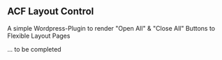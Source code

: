 ## ACF Layout Control
A simple Wordpress-Plugin to render "Open All" & "Close All" Buttons to Flexible Layout Pages

... to be completed
